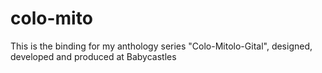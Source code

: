 # colo-mito
This is the binding for my anthology series "Colo-Mitolo-Gital", designed, developed and produced at Babycastles
